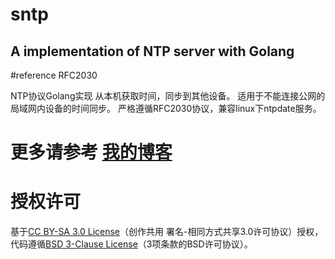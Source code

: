 sntp
====

## A implementation of NTP server with Golang
#reference RFC2030

NTP协议Golang实现
从本机获取时间，同步到其他设备。
适用于不能连接公网的局域网内设备的时间同步。
严格遵循RFC2030协议，兼容linux下ntpdate服务。

# 更多请参考 [我的博客](www.lubia.me)
# 授权许可
基于[CC BY-SA 3.0 License](http://creativecommons.org/licenses/by-sa/3.0/)（创作共用 署名-相同方式共享3.0许可协议）授权，代码遵循[BSD 3-Clause License](<https://github.com/astaxie/build-web-application-with-golang/blob/master/LICENSE.md>)（3项条款的BSD许可协议）。
